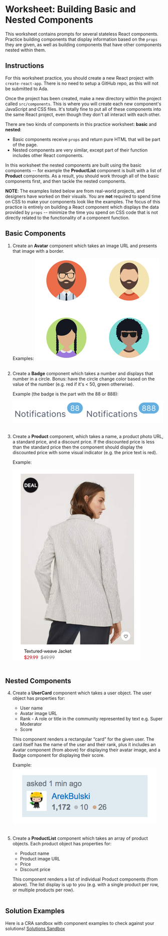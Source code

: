 # Worksheet: Building Basic and Nested Components

This worksheet contains prompts for several stateless React components. Practice building components that display information based on the `props` they are given, as well as building components that have other components nested within them.

## Instructions

For this worksheet practice, you should create a new React project with `create-react-app`. There is no need to setup a GitHub repo, as this will not be submitted to Ada.

Once the project has been created, make a new directory within the project called `src/components`. This is where you will create each new component's JavaScript and CSS files. It's totally fine to put all of these components into the same React project, even though they don't all interact with each other.

There are two kinds of components in this practice worksheet: **basic** and **nested**:

* Basic components receive `props` and return pure HTML that will be part of the page.
* Nested components are very similar, except part of their function includes other React components.

In this worksheet the nested components are built using the basic components -- for example the **ProductList** component is built with a list of **Product** components. As a result, you should work through all of the basic components first, and then tackle the nested components.

**NOTE**: The examples listed below are from real-world projects, and designers have worked on their visuals. You are **not** required to spend time on CSS to make your components look like the examples. The focus of this practice is entirely on building a React component which displays the data provided by `props` -- minimize the time you spend on CSS code that is not directly related to the functionality of a component function.

## Basic Components

1.  Create an **Avatar** component which takes an image URL and presents that image with a border.

    Examples:
    ![Avatar component example](./images/example-component-avatar.png)
<br><br>

2.  Create a **Badge** component which takes a number and displays that number in a circle. Bonus: have the circle change color based on the value of the number (e.g. red if it's < 50, green otherwise).

    Example (the badge is the part with the 88 or 888):

    ![Badge component example](./images/example-component-badge.png)
<br><br>

3.  Create a **Product** component, which takes a name, a product photo URL, a standard price, and a discount price. If the discounted price is less than the standard price then the component should display the discounted price with some visual indicator (e.g. the price text is red).

    Example:

    ![Product component example](./images/example-component-product.png)
<br><br>

## Nested Components

4.  Create a **UserCard** component which takes a user object. The user object has properties for:

    - User name
    - Avatar image URL
    - Rank - A role or title in the community represented by text e.g. Super Moderator
    - Score

    This component renders a rectangular “card” for the given user. The card itself has the name of the user and their rank, plus it includes an Avatar component (from above) for displaying their avatar image, and a Badge component for displaying their score.
  
    Example:
    ![UserCard component example](./images/example-component-usercard.png)
<br><br>

5.  Create a **ProductList** component which takes an array of product objects. Each product object has properties for:
    - Product name
    - Product image URL
    - Price
    - Discount price

    This component renders a list of individual Product components (from above). The list display is up to you (e.g. with a single product per row, or multiple products per row).
<br><br>

## Solution Examples

Here is a CRA sandbox with component examples to check against your solutions! [Solutions Sandbox](https://codesandbox.io/s/ada-react-components-worksheet-xq7po)